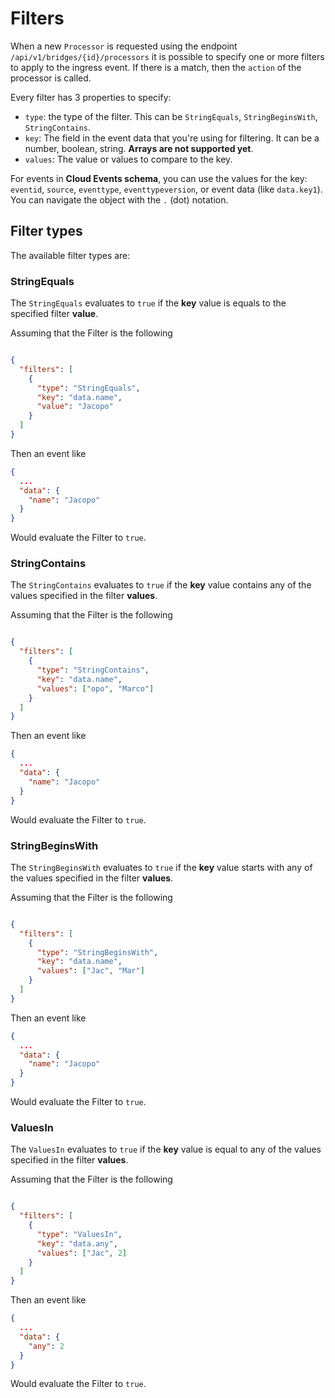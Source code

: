 # Filters

When a new `Processor` is requested using the endpoint `/api/v1/bridges/{id}/processors` it is possible to specify one or more filters to apply to the ingress event. If there is a match, then the `action` of the processor is called. 

Every filter has 3 properties to specify: 

- `type`: the type of the filter. This can be `StringEquals`, `StringBeginsWith`, `StringContains`.
- `key`: The field in the event data that you're using for filtering. It can be a number, boolean, string. **Arrays are not supported yet**.
- `values`: The value or values to compare to the key.

For events in **Cloud Events schema**, you can use the values for the key: `eventid`, `source`, `eventtype`, `eventtypeversion`, or event data (like `data.key1`). You can navigate the object with the `.` (dot) notation.

## Filter types

The available filter types are: 

### StringEquals

The `StringEquals` evaluates to `true` if the **key** value is equals to the specified filter **value**. 

Assuming that the Filter is the following 

```json

{
  "filters": [
    {
      "type": "StringEquals", 
      "key": "data.name",
      "value": "Jacopo"
    }
  ]
}
```

Then an event like 
```json
{
  ...
  "data": {
    "name": "Jacopo"
  }
}
```

Would evaluate the Filter to `true`.

### StringContains

The `StringContains` evaluates to `true` if the **key** value contains any of the values specified in the filter **values**.

Assuming that the Filter is the following

```json

{
  "filters": [
    {
      "type": "StringContains", 
      "key": "data.name",
      "values": ["opo", "Marco"]
    }
  ]
}
```

Then an event like
```json
{
  ...
  "data": {
    "name": "Jacopo"
  }
}
```

Would evaluate the Filter to `true`.

### StringBeginsWith

The `StringBeginsWith` evaluates to `true` if the **key** value starts with any of the values specified in the filter **values**.

Assuming that the Filter is the following

```json

{
  "filters": [
    {
      "type": "StringBeginsWith", 
      "key": "data.name",
      "values": ["Jac", "Mar"]
    }
  ]
}
```

Then an event like
```json
{
  ...
  "data": {
    "name": "Jacopo"
  }
}
```

Would evaluate the Filter to `true`.

### ValuesIn

The `ValuesIn` evaluates to `true` if the **key** value is equal to any of the values specified in the filter **values**.

Assuming that the Filter is the following

```json

{
  "filters": [
    {
      "type": "ValuesIn", 
      "key": "data.any",
      "values": ["Jac", 2]
    }
  ]
}
```

Then an event like
```json
{
  ...
  "data": {
    "any": 2
  }
}
```

Would evaluate the Filter to `true`.


